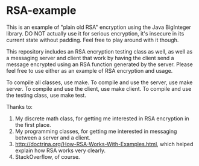 # RSA-example

This is an example of "plain old RSA" encryption using the Java BigInteger library. DO NOT actually use it for serious encryption, it's insecure in its current state without padding. Feel free to play around with it though.

This repository includes an RSA encryption testing class as well, as well as a messaging server and client that work by having the client send a message encrypted using an RSA function generated by the server. Please feel free to use either as an example of RSA encryption and usage.

To compile all classes, use make. To compile and use the server, use make server. To compile and use the client, use make client. To compile and use the testing class, use make test.

Thanks to:
1. My discrete math class, for getting me interested in RSA encryption in the first place.
2. My programming classes, for getting me interested in messaging between a server and a client.
3. http://doctrina.org/How-RSA-Works-With-Examples.html, which helped explain how RSA works very clearly.
4. StackOverflow, of course.
